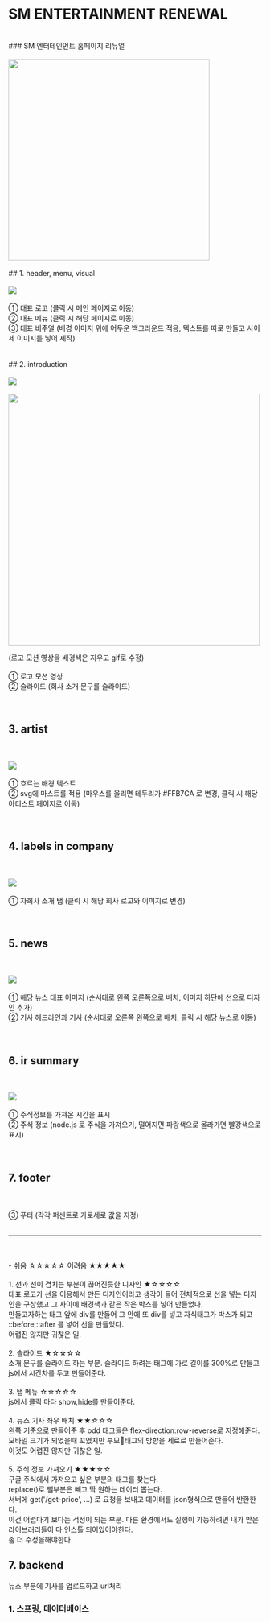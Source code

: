 # SM ENTERTAINMENT RENEWAL 
<br />
### SM 엔터테인먼트 홈페이지 리뉴얼
<br /><br />
<img src="https://github.com/user-attachments/assets/45bcb898-a794-4cc8-b729-1a8fb653ceed" width="400"/>
<br /><br />
## 1. header, menu, visual 
<br /><br />
  <img src="https://github.com/user-attachments/assets/94b26ebf-1c05-4562-bf65-e0ee91431690"/>
<br /><br />
① 대표 로고 (클릭 시 메인 페이지로 이동)<br />
② 대표 메뉴 (클릭 시 해당 페이지로 이동)<br />
③ 대표 비주얼 (배경 이미지 위에 어두운 백그라운드 적용, 텍스트를 따로 만들고 사이제 이미지를 넣어 제작)<br />
<br /><br />
## 2. introduction
<br /><br />
  <img src="https://github.com/user-attachments/assets/acaca32b-f4c1-403a-a014-65e5ca29e685"/>
<br /><br />
<img width="500" src="https://github.com/user-attachments/assets/37260c70-cabd-4357-8866-4b941871791c"/>

(로고 모션 영상을 배경색은 지우고 gif로 수정)
<br /><br />
① 로고 모션 영상<br />
② 슬라이드 (회사 소개 문구를 슬라이드)<br />
<br /><br />
## 3. artist
<br /><br />
  <img src="https://github.com/user-attachments/assets/ac3e96a4-e24e-4baf-b908-093053ba761b"/>
<br /><br />
① 흐르는 배경 텍스트 <br />
② svg에 마스트를 적용 (마우스를 올리면 테두리가 #FFB7CA 로 변경, 클릭 시 해당 아티스트 페이지로 이동)<br />
<br /><br />
## 4. labels in company
<br /><br />
  <img src="https://github.com/user-attachments/assets/8083af6d-8261-458c-b49c-3fefb145fd68"/>
<br /><br />
① 자회사 소개 탭 (클릭 시 해당 회사 로고와 이미지로 변경) <br />
<br /><br />
## 5. news 
<br /><br />
  <img src="https://github.com/user-attachments/assets/45c2badc-f9f2-4509-9bb1-6962638e7c66"/>
<br /><br />
① 해당 뉴스 대표 이미지 (순서대로 왼쪽 오른쪽으로 배치, 이미지 하단에 선으로 디자인 추가) <br />
② 기사 헤드라인과 기사 (순서대로 오른쪽 왼쪽으로 배치, 클릭 시 해당 뉴스로 이동) <br />
<br /><br />
## 6. ir summary
<br /><br />
  <img src="https://github.com/user-attachments/assets/ede95720-5bcb-48a5-928f-41fe13ef509f"/>
<br /><br />
① 주식정보를 가져온 시간을 표시 <br />
② 주식 정보 (node.js 로 주식을 가져오기, 떨어지면 파랑색으로 올라가면 빨강색으로 표시) <br />
<br /><br />
## 7. footer
<br /><br />
③ 푸터 (각각 퍼센트로 가로세로 값을 지정)
<br /><br />
<hr />
<br /><br />
 - 쉬움 ☆☆☆☆☆ 어려움 ★★★★★
 <br /><br />
  1. 선과 선이 겹치는 부분이 끊어진듯한 디자인  ★☆☆☆☆ 
  <br />
      대표 로고가 선을 이용해서 만든 디자인이라고 생각이 들어 전체적으로 선을 넣는 디자인을 구상했고 그 사이에 배경색과 같은 작은 박스를 넣어 만들었다.  <br />
      만들고자하는 태그 앞에 div를 만들어 그 안에 또 div를 넣고 자식태그가 박스가 되고 ::before,::after 를 넣어 선을 만들었다.  <br />
      어렵진 않지만 귀찮은 일.
  <br />  <br />
  2. 슬라이드  ★☆☆☆☆
  <br />
      소개 문구를 슬라이드 하는 부분. 슬라이드 하려는 태그에 가로 길이를 300%로 만들고 js에서 시간차를 두고 만들어준다.
  <br />  <br />
  3. 탭 메뉴 ☆☆☆☆☆
  <br />
    js에서 클릭 마다 show,hide를 만들어준다.
  <br />  <br />
  4. 뉴스 기사 좌우 배치 ★★☆☆☆
  <br />
      왼쪽 기준으로 만들어준 후 odd 태그들은 flex-direction:row-reverse로 지정해준다.   <br />
      모바일 크기가 되었을때 꼬였지만 부모태그의 방향을 세로로 만들어준다.  <br />
      이것도 어렵진 않지만 귀찮은 일.
  <br />  <br />
  5. 주식 정보 가져오기 ★★★☆☆
  <br />
      구글 주식에서 가져오고 싶은 부분의 태그를 찾는다.  <br />
      replace()로 뺄부분은 빼고 딱 원하는 데이터 뽑는다.  <br />
      서버에 get('/get-price', ...) 로 요청을 보내고 데이터를 json형식으로 만들어 반환한다.  <br />
      이건 어렵다기 보다는 걱정이 되는 부분. 다른 환경에서도 실행이 가능하려면 내가 받은 라이브러리들이 다 인스톨 되어있어야한다. <br />
      좀 더 수정을해야한다.
      

## 7. backend
뉴스 부분에 기사를 업로드하고 url처리
### 1. 스프링, 데이터베이스
      





    
